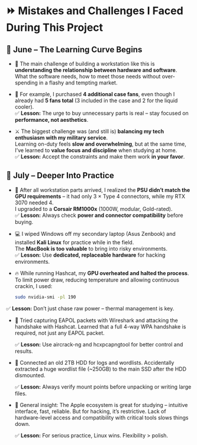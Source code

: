 # ⏩ Mistakes and Challenges I Faced During This Project

## 📅 June – The Learning Curve Begins

- 🧠 The main challenge of building a workstation like this is **understanding the relationship between hardware and software**.  
  What the software needs, how to meet those needs without over-spending in a flashy and tempting market.

- 💸 For example, I purchased **4 additional case fans**, even though I already had **5 fans total** (3 included in the case and 2 for the liquid cooler).  
  ✅ **Lesson:** The urge to buy unnecessary parts is real – stay focused on **performance, not aesthetics**.

- ⚔️ The biggest challenge was (and still is) **balancing my tech enthusiasm with my military service**.  
  Learning on-duty feels **slow and overwhelming**, but at the same time, I’ve learned to **value focus and discipline** when studying at home.  
  ✅ **Lesson:** Accept the constraints and make them work **in your favor**.

## 📅 July – Deeper Into Practice

- 🔌 After all workstation parts arrived, I realized the **PSU didn’t match the GPU requirements** – it had only 3 × Type 4 connectors, while my RTX 3070 needed 4.  
  I upgraded to a **Corsair RM1000x** (1000W, modular, Gold-rated).  
  ✅ **Lesson:** Always check **power and connector compatibility** before buying.

- 💻 I wiped Windows off my secondary laptop (Asus Zenbook) and installed **Kali Linux** for practice while in the field.  
  The **MacBook is too valuable** to bring into risky environments.  
  ✅ **Lesson:** Use **dedicated, replaceable hardware** for hacking environments.

- 🔥 While running Hashcat, my **GPU overheated and halted the process**. To limit power draw, reducing temperature and allowing continuous crackin, I used:
  ```bash
  sudo nvidia-smi -pl 190

✅ **Lesson:** Don’t just chase raw power – thermal management is key.

- 📡 Tried capturing EAPOL packets with Wireshark and attacking the handshake with Hashcat.
  Learned that a full 4-way WPA handshake is required, not just any EAPOL packet.
  
  ✅ **Lesson:** Use aircrack-ng and hcxpcapngtool for better control and results.

- 💽 Connected an old 2TB HDD for logs and wordlists.
  Accidentally extracted a huge wordlist file (~250GB) to the main SSD after the HDD dismounted.
  
  ✅ **Lesson:** Always verify mount points before unpacking or writing large files.

- 🍏 General insight: The Apple ecosystem is great for studying – intuitive interface, fast, reliable.
  But for hacking, it’s restrictive. Lack of hardware-level access and compatibility with critical tools slows things down.
  
  ✅ **Lesson:** For serious practice, Linux wins. Flexibility > polish.
